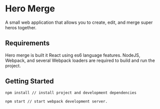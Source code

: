 # Hero Merge

A small web application that allows you to create, edit, and merge super heros together.

## Requirements
Hero merge is built it React using es6 language features. NodeJS, Webpack, and several Webpack loaders are required to build and run the project.

## Getting Started
```
npm install // install project and development dependencies
```
```
npm start // start webpack development server.